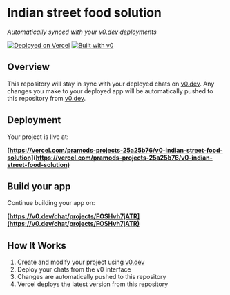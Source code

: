 # Indian street food solution

*Automatically synced with your [v0.dev](https://v0.dev) deployments*

[![Deployed on Vercel](https://img.shields.io/badge/Deployed%20on-Vercel-black?style=for-the-badge&logo=vercel)](https://vercel.com/pramods-projects-25a25b76/v0-indian-street-food-solution)
[![Built with v0](https://img.shields.io/badge/Built%20with-v0.dev-black?style=for-the-badge)](https://v0.dev/chat/projects/FOSHvh7jATR)

## Overview

This repository will stay in sync with your deployed chats on [v0.dev](https://v0.dev).
Any changes you make to your deployed app will be automatically pushed to this repository from [v0.dev](https://v0.dev).

## Deployment

Your project is live at:

**[https://vercel.com/pramods-projects-25a25b76/v0-indian-street-food-solution](https://vercel.com/pramods-projects-25a25b76/v0-indian-street-food-solution)**

## Build your app

Continue building your app on:

**[https://v0.dev/chat/projects/FOSHvh7jATR](https://v0.dev/chat/projects/FOSHvh7jATR)**

## How It Works

1. Create and modify your project using [v0.dev](https://v0.dev)
2. Deploy your chats from the v0 interface
3. Changes are automatically pushed to this repository
4. Vercel deploys the latest version from this repository
